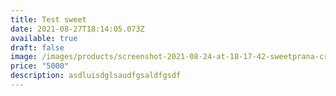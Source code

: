 ```yaml
---
title: Test sweet
date: 2021-08-27T18:14:05.073Z
available: true
draft: false
image: /images/products/screenshot-2021-08-24-at-18-17-42-sweetprana-cr-on-instagram-“vegan-gluten-free-sugar-free-chocolate-cake-super-healthy-...-.png
price: "5000"
description: asdluisdglsaudfgsaldfgsdf
---
```


